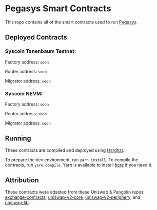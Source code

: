 # Pegasys Smart Contracts
This repo contains all of the smart contracts used to run [Pegasys](pegasys.finance).

## Deployed Contracts

### Syscoin Tanenbaum Testnet:
Factory address: `soon`

Router address: `soon`

Migrator address: `soon`

### Syscoin NEVM:
Factory address: `soon`

Router address: `soon`

Migrator address: `soon`

## Running
These contracts are compiled and deployed using [Hardhat](https://hardhat.org/).

To prepare the dev environment, run `yarn install`. To compile the contracts, run `yarn compile`. Yarn is available to install [here](https://classic.yarnpkg.com/en/docs/install/#debian-stable) if you need it.

## Attribution
These contracts were adapted from these Uniswap & Pangolin repos: [exchange-contracts](https://github.com/pangolindex/exchange-contracts), [uniswap-v2-core](https://github.com/Uniswap/uniswap-v2-core), [uniswap-v2-periphery](https://github.com/Uniswap/uniswap-v2-core), and [uniswap-lib](https://github.com/Uniswap/uniswap-lib).
